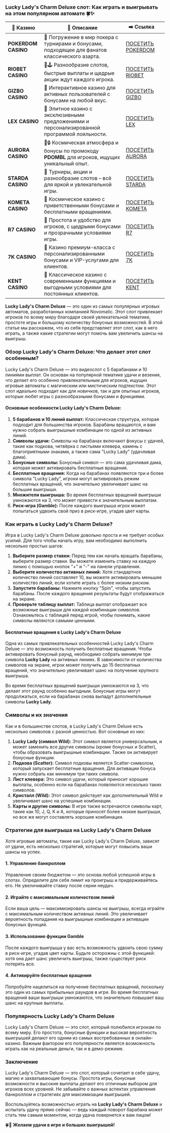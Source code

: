### Lucky Lady's Charm Deluxe слот: Как играть и выигрывать на этом популярном автомате 🍀✨
| 🎰 Казино           | 📜 Описание                                                                                       | ➡️ Ссылка                                                                                          |   |
| ------------------- | ------------------------------------------------------------------------------------------------- | -------------------------------------------------------------------------------------------------- | - |
| **POKERDOM CASINO** | 🎲 Погружение в мир покера с турнирами и бонусами, подходящее для фанатов классического азарта.   | [ПОСЕТИТЬ POKERDOM](https://brandplay.link/FwVc4f)                                                 |   |
| **RIOBET CASINO**   | 🌟🕹️ Разнообразие слотов, быстрые выплаты и щедрые акции ждут каждого игрока.                    | [ПОСЕТИТЬ RIOBET](https://brandplay.link/TnjsxFvH)                                                 |   |
| **GIZBO CASINO**    | 🚀 Интерактивное казино для активных пользователей с бонусами на любой вкус.                      | [ПОСЕТИТЬ GIZBO](https://brandplay.link/rvzLrVLp)                                                  |   |
| **LEX CASINO**      | 🎰 Элитное казино с эксклюзивными предложениями и персонализированной программой лояльности.      | [ПОСЕТИТЬ LEX](https://brandplay.link/VMqNXPFs)                                                    |   |
| **AURORA CASINO**   | 🌌🔒 Космическая атмосфера и бонусы по промокоду **PDOMBL** для игроков, ищущих уникальный опыт. | [ПОСЕТИТЬ AURORA](https://10trafic-stat2.com/click/668546556bcc6313411604bc/6766/13031/subaccount) |   |
| **STARDA CASINO**   | 🌠 Турниры, акции и разнообразие слотов – всё для яркой и увлекательной игры.                     | [ПОСЕТИТЬ STARDA](https://brandplay.link/HDcDrxLk)                                                 |   |
| **KOMETA CASINO**   | 💫 Космическое казино с приветственными бонусами и бесплатными вращениями.                        | [ПОСЕТИТЬ KOMETA](https://brandplay.link/jHzFFYGv)                                                 |   |
| **R7 CASINO**       | 🎯 Простота и удобство для игроков, с щедрыми бонусами и прозрачными условиями игры.              | [ПОСЕТИТЬ R7](https://brandplay.link/dByFXP7h)                                                     |   |
| **7K CASINO**       | 💎 Казино премиум-класса с персонализированными бонусами и VIP-услугами для клиентов.             | [ПОСЕТИТЬ 7K](https://brandplay.link/dd46bNgD)                                                     |   |
| **KENT CASINO**     | 🎲 Классическое казино с современными функциями и выгодными условиями для постоянных клиентов.    | [ПОСЕТИТЬ KENT](https://brandplay.link/XRH1g6Vb)      
**Lucky Lady's Charm Deluxe** — это один из самых популярных игровых автоматов, разработанных компанией Novomatic. Этот слот привлекает игроков по всему миру благодаря своей увлекательной тематике, простоте игры и большому количеству бонусных возможностей. В этой статье мы расскажем, что из себя представляет этот слот, как в него играть, а также какие стратегии могут помочь вам увеличить шансы на выигрыш.





### Обзор Lucky Lady's Charm Deluxe: Что делает этот слот особенным?

Lucky Lady's Charm Deluxe — это видеослот с 5 барабанами и 10 линиями выплат. Он основан на популярной тематике удачи и везения, что делает его особенно привлекательным для игроков, ищущих игровые автоматы с магическим или мистическим подтекстом. Этот слот идеально подходит как для новичков, так и для опытных игроков, которые любят игры с разнообразными бонусами и функциями.

#### Основные особенности Lucky Lady's Charm Deluxe:

1. **5 барабанов и 10 линий выплат:** Классическая структура, которая подходит для большинства игроков. Барабаны вращаются, и вам нужно собрать выигрышные комбинации по одной из активных линий.
2. **Символы удачи:** Символы на барабанах включают фокусы с удачей, такие как подкова, четвёрка с листьями клевера, камень с благоприятными знаками, а также сама "Lucky Lady" (удачливая дама).
3. **Бонусные символы:** Бонусный символ — это сама удачливая дама, которая может активировать бесплатные вращения.
4. **Бесплатные вращения:** Когда на барабанах появляются три и более символа "Lucky Lady", игроки могут активировать режим бесплатных вращений, что значительно увеличивает шанс на большие выигрыши.
5. **Множители выигрыша:** Во время бесплатных вращений выигрыши умножаются на 3, что может привести к значительным выплатам.
6. **Риск-игра (Gamble):** После каждого выигрыша игрок может попытаться удвоить свой приз в риск-игре, угадав цвет карты.

### Как играть в Lucky Lady's Charm Deluxe?

Игра в Lucky Lady's Charm Deluxe довольно проста и не требует особых усилий. Для того чтобы начать игру, вам необходимо выполнить несколько простых шагов:

1. **Выберите размер ставки:** Перед тем как начать вращать барабаны, выберите размер ставки. Вы можете изменить ставку на каждую линию с помощью кнопок "+" и "-" на панели управления.
2. **Выберите количество активных линий:** Хотя стандартное количество линий составляет 10, вы можете активировать меньшее количество линий, если хотите играть с более низким риском.
3. **Запустите барабаны:** Нажмите кнопку "Spin", чтобы запустить барабаны. После каждого вращения результаты будут отображаться на экране.
4. **Проверьте таблицу выплат:** Таблица выплат отображает все возможные выигрыши для каждой комбинации символов. Ознакомьтесь с таблицей перед игрой, чтобы понимать, какие символы являются самыми ценными.

#### Бесплатные вращения в Lucky Lady's Charm Deluxe

Одна из самых привлекательных особенностей Lucky Lady's Charm Deluxe — это возможность получить бесплатные вращения. Чтобы активировать бонусный раунд, необходимо собрать минимум три символа **Lucky Lady** на активных линиях. В зависимости от количества символов на экране, игрок может получить до 15 бесплатных вращений, что значительно увеличивает шанс на получение крупного выигрыша.

Во время бесплатных вращений выигрыши умножаются на 3, что делает этот раунд особенно выгодным. Бонусные игры могут продолжаться, если на барабанах снова выпадут дополнительные символы **Lucky Lady**.

### Символы и их значения

Как и в большинстве слотов, в Lucky Lady's Charm Deluxe есть несколько символов с разной ценностью. Вот основные из них:

1. **Lucky Lady (символ Wild):** Этот символ является универсальным, и может заменить все другие символы (кроме бонусных и Scatter), чтобы образовать выигрышные комбинации. Также он активирует бонусные функции.
2. **Подкова (Scatter):** Символ подковы является Scatter-символом, который запускает бесплатные вращения. Для активации бонуса нужно собрать как минимум три таких символа.
3. **Лист клевера:** Это символ удачи, который приносит хорошие выплаты, особенно если на барабанах появляются несколько таких символов.
4. **Кристалл (Wild):** Этот символ действует как дополнительный Wild и увеличивает шанс на успешные комбинации.
5. **Карты и другие символы:** В игре также встречаются символы карт, такие как 10, J, Q, K и A, которые приносят более низкие выигрыши, но все же могут составлять хорошие комбинации.

### Стратегии для выигрыша на Lucky Lady's Charm Deluxe

Хотя игровые автоматы, такие как Lucky Lady's Charm Deluxe, зависят от удачи, есть несколько стратегий, которые могут повысить ваши шансы на успех.

#### 1. **Управление банкроллом**

Управление своим бюджетом — это основа любой успешной игры в слотах. Определите для себя лимит на проигрыш и придерживайтесь его. Не увеличивайте ставку после серии неудач.

#### 2. **Играйте с максимальным количеством линий**

Если ваша цель — максимизировать шансы на выигрыш, всегда играйте с максимальным количеством активных линий. Это увеличивает вероятность попадания на выигрышные комбинации и активации бонусных функций.

#### 3. **Использование функции Gamble**

После каждого выигрыша у вас есть возможность удвоить свою сумму в риск-игре, угадав цвет карты. Будьте осторожны с этой функцией: хотя она дает шанс увеличить выигрыш, также существует риск потерять все.

#### 4. **Активируйте бесплатные вращения**

Попробуйте нацелиться на получение бесплатных вращений, поскольку это один из самых прибыльных раундов в игре. Во время бесплатных вращений ваши выигрыши умножаются, что значительно повышает ваш шанс на крупные выплаты.

### Популярность Lucky Lady's Charm Deluxe

Lucky Lady's Charm Deluxe — это слот, который полюбился игрокам по всему миру. Его простота, бонусные функции и высокая вероятность выигрышей делают его одним из самых востребованных в онлайн-казино. Важным фактором его популярности является возможность играть как на реальные деньги, так и в демо-режиме.

### Заключение

Lucky Lady's Charm Deluxe — это слот, который сочетает в себе удачу, магию и захватывающие бонусы. Простота игры, бонусные возможности и высокие выплаты делают его отличным выбором для игроков всех уровней. Не забывайте о важных аспектах управления банкроллом и стратегиях для максимизации выигрышей.

Воспользуйтесь возможностью играть на **Lucky Lady's Charm Deluxe** и испытать удачу прямо сейчас — ведь каждый поворот барабана может стать тем самым моментом, когда удача повернется к вам лицом!

🍀💎 **Желаем удачи в игре и больших выигрышей!**
